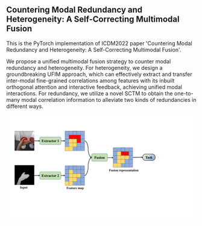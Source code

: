 ## Countering Modal Redundancy and Heterogeneity: A Self-Correcting Multimodal Fusion

This is the PyTorch implementation of ICDM2022 paper 'Countering Modal Redundancy and Heterogeneity: A Self-Correcting Multimodal Fusion'. 

We propose a unified multimodal fusion strategy to counter modal redundancy and heterogeneity. For heterogeneity, we design a groundbreaking UFIM approach, which can effectively extract and transfer inter-modal fine-grained correlations among features with its inbuilt orthogonal attention and interactive feedback, achieving unified modal interactions. For redundancy, we utilize a novel SCTM to obtain the one-to-many modal correlation information to alleviate two kinds of redundancies in different ways.

<img width="800" src="redundancy.pdf" alt="redundancy" />

